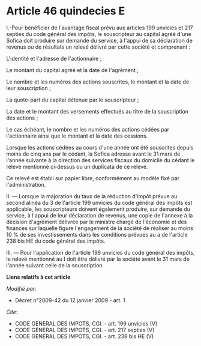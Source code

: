 # Article 46 quindecies E

I.-Pour bénéficier de l'avantage fiscal prévu aux articles 199 unvicies et 217 septies du code général des impôts, le
souscripteur au capital agréé d'une Sofica doit produire sur demande du service, à l'appui de sa déclaration de revenus ou de
résultats un relevé délivré par cette société et comprenant : 

L'identité et l'adresse de l'actionnaire ; 

Le montant du capital agréé et la date de l'agrément ; 

Le nombre et les numéros des actions souscrites, le montant et la date de leur souscription ; 

La quote-part du capital détenue par le souscripteur ; 

La date et le montant des versements effectués au titre de la souscription des actions ; 

Le cas échéant, le nombre et les numéros des actions cédées par l'actionnaire ainsi que le montant et la date des cessions. 

Lorsque les actions cédées au cours d'une année ont été souscrites depuis moins de cinq ans par le cédant, la Sofica adresse
avant le 31 mars de l'année suivante à la direction des services fiscaux du domicile du cédant le relevé mentionné ci-dessus
ou un duplicata de ce relevé. 

Ce relevé est établi sur papier libre, conformément au modèle fixé par l'administration. 

II. ― Lorsque la majoration du taux de la réduction d'impôt prévue au second alinéa du 3 de l'article 199 unvicies du code
général des impôts est applicable, les souscripteurs doivent également produire, sur demande du service, à l'appui de leur
déclaration de revenus, une copie de l'annexe à la décision d'agrément délivrée par le ministre chargé de l'économie et des
finances sur laquelle figure l'engagement de la société de réaliser au moins 10 % de ses investissements dans les conditions
prévues au a de l'article 238 bis HE du code général des impôts. 

III. ― Pour l'application de l'article 199 unvicies du code général des impôts, le relevé mentionné au I doit être délivré
par la société avant le 31 mars de l'année suivant celle de la souscription.

**Liens relatifs à cet article**

_Modifié par_:

  - Décret n°2009-42 du 12 janvier 2009 - art. 1

_Cite_:

  - CODE GENERAL DES IMPOTS, CGI. - art. 199 unvicies (V)
  - CODE GENERAL DES IMPOTS, CGI. - art. 217 septies (V)
  - CODE GENERAL DES IMPOTS, CGI. - art. 238 bis HE (V)
